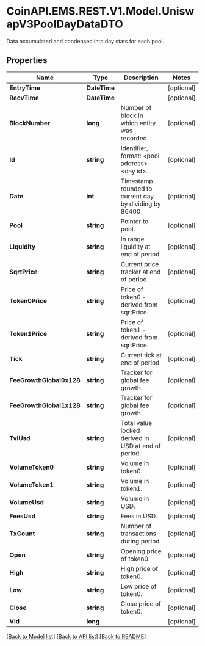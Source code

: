 # CoinAPI.EMS.REST.V1.Model.UniswapV3PoolDayDataDTO
Data accumulated and condensed into day stats for each pool.

## Properties

Name | Type | Description | Notes
------------ | ------------- | ------------- | -------------
**EntryTime** | **DateTime** |  | [optional] 
**RecvTime** | **DateTime** |  | [optional] 
**BlockNumber** | **long** | Number of block in which entity was recorded. | [optional] 
**Id** | **string** | Identifier, format: &lt;pool address&gt;-&lt;day id&gt;. | [optional] 
**Date** | **int** | Timestamp rounded to current day by dividing by 86400 | [optional] 
**Pool** | **string** | Pointer to pool. | [optional] 
**Liquidity** | **string** | In range liquidity at end of period. | [optional] 
**SqrtPrice** | **string** | Current price tracker at end of period. | [optional] 
**Token0Price** | **string** | Price of token0 - derived from sqrtPrice. | [optional] 
**Token1Price** | **string** | Price of token1 - derived from sqrtPrice. | [optional] 
**Tick** | **string** | Current tick at end of period. | [optional] 
**FeeGrowthGlobal0x128** | **string** | Tracker for global fee growth. | [optional] 
**FeeGrowthGlobal1x128** | **string** | Tracker for global fee growth. | [optional] 
**TvlUsd** | **string** | Total value locked derived in USD at end of period. | [optional] 
**VolumeToken0** | **string** | Volume in token0. | [optional] 
**VolumeToken1** | **string** | Volume in token1. | [optional] 
**VolumeUsd** | **string** | Volume in USD. | [optional] 
**FeesUsd** | **string** | Fees in USD. | [optional] 
**TxCount** | **string** | Number of transactions during period. | [optional] 
**Open** | **string** | Opening price of token0. | [optional] 
**High** | **string** | High price of token0. | [optional] 
**Low** | **string** | Low price of token0. | [optional] 
**Close** | **string** | Close price of token0. | [optional] 
**Vid** | **long** |  | [optional] 

[[Back to Model list]](../README.md#documentation-for-models) [[Back to API list]](../README.md#documentation-for-api-endpoints) [[Back to README]](../README.md)


